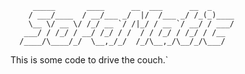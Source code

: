 ~~~
     _____       ____      __  ___      __  _       
    / ___/____  / __/___ _/  |/  /___ _/ /_(_)____  
    \__ \/ __ \/ /_/ __ `/ /|_/ / __ `/ __/ / ___/  
   ___/ / /_/ / __/ /_/ / /  / / /_/ / /_/ / /__    
  /____/\____/_/  \__,_/_/  /_/\__,_/\__/_/\___/    
~~~
    
This is some code to drive the couch.`  
